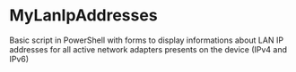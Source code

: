 # MyLanIpAddresses
Basic script in PowerShell with forms to display informations about LAN IP addresses for all active network adapters presents on the device (IPv4 and IPv6)
